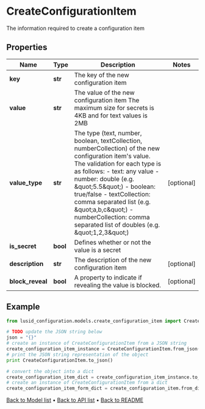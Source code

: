 # CreateConfigurationItem

The information required to create a configuration item

## Properties
Name | Type | Description | Notes
------------ | ------------- | ------------- | -------------
**key** | **str** | The key of the new configuration item | 
**value** | **str** | The value of the new configuration item                The maximum size for secrets is 4KB and for text values is 2MB | 
**value_type** | **str** | The type (text, number, boolean, textCollection, numberCollection) of the new configuration item&#39;s value.  The validation for each type is as follows:  - text: any value  - number: double (e.g. \&quot;5.5\&quot;)  - boolean: true/false  - textCollection: comma separated list (e.g. \&quot;a,b,c\&quot;)  - numberCollection: comma separated list of doubles (e.g. \&quot;1,2,3\&quot;) | [optional] 
**is_secret** | **bool** | Defines whether or not the value is a secret | 
**description** | **str** | The description of the new configuration item | [optional] 
**block_reveal** | **bool** | A property to indicate if revealing the value is blocked. | [optional] 

## Example

```python
from lusid_configuration.models.create_configuration_item import CreateConfigurationItem

# TODO update the JSON string below
json = "{}"
# create an instance of CreateConfigurationItem from a JSON string
create_configuration_item_instance = CreateConfigurationItem.from_json(json)
# print the JSON string representation of the object
print CreateConfigurationItem.to_json()

# convert the object into a dict
create_configuration_item_dict = create_configuration_item_instance.to_dict()
# create an instance of CreateConfigurationItem from a dict
create_configuration_item_form_dict = create_configuration_item.from_dict(create_configuration_item_dict)
```
[Back to Model list](../README.md#documentation-for-models) &#8226; [Back to API list](../README.md#documentation-for-api-endpoints) &#8226; [Back to README](../README.md)



